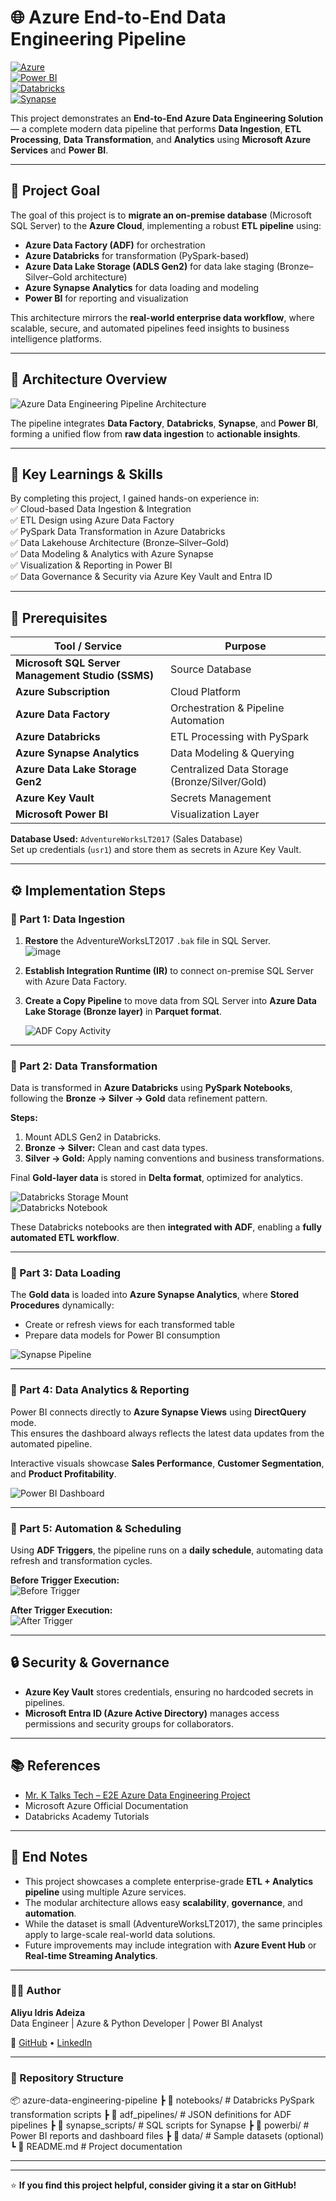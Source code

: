 # 🌐 Azure End-to-End Data Engineering Pipeline  

[![Azure](https://img.shields.io/badge/Platform-Microsoft%20Azure-blue)](https://azure.microsoft.com)  
[![Power BI](https://img.shields.io/badge/Visualization-Power%20BI-yellow)](https://powerbi.microsoft.com)  
[![Databricks](https://img.shields.io/badge/Compute-Azure%20Databricks-orange)](https://azure.microsoft.com/en-us/products/databricks/)  
[![Synapse](https://img.shields.io/badge/Analytics-Azure%20Synapse%20Analytics-lightblue)](https://azure.microsoft.com/en-us/products/synapse-analytics/)  

This project demonstrates an **End-to-End Azure Data Engineering Solution** — a complete modern data pipeline that performs **Data Ingestion**, **ETL Processing**, **Data Transformation**, and **Analytics** using **Microsoft Azure Services** and **Power BI**.  

---

## 🎯 Project Goal  

The goal of this project is to **migrate an on-premise database** (Microsoft SQL Server) to the **Azure Cloud**, implementing a robust **ETL pipeline** using:  

- **Azure Data Factory (ADF)** for orchestration  
- **Azure Databricks** for transformation (PySpark-based)  
- **Azure Data Lake Storage (ADLS Gen2)** for data lake staging (Bronze–Silver–Gold architecture)  
- **Azure Synapse Analytics** for data loading and modeling  
- **Power BI** for reporting and visualization  

This architecture mirrors the **real-world enterprise data workflow**, where scalable, secure, and automated pipelines feed insights to business intelligence platforms.  

---

## 🧭 Architecture Overview  

![Azure Data Engineering Pipeline Architecture](https://github.com/Drisatech/Azure-End-To-End-Data-Engineering-Project-For-Sales-Data-Analysis/blob/main/Images/Arc%20img.png)

The pipeline integrates **Data Factory**, **Databricks**, **Synapse**, and **Power BI**, forming a unified flow from **raw data ingestion** to **actionable insights**.

---

## 🧠 Key Learnings & Skills  

By completing this project, I gained hands-on experience in:  
✅ Cloud-based Data Ingestion & Integration  
✅ ETL Design using Azure Data Factory  
✅ PySpark Data Transformation in Azure Databricks  
✅ Data Lakehouse Architecture (Bronze–Silver–Gold)  
✅ Data Modeling & Analytics with Azure Synapse  
✅ Visualization & Reporting in Power BI  
✅ Data Governance & Security via Azure Key Vault and Entra ID  

---

## 🧩 Prerequisites  

| Tool / Service | Purpose |
|-----------------|----------|
| **Microsoft SQL Server Management Studio (SSMS)** | Source Database |
| **Azure Subscription** | Cloud Platform |
| **Azure Data Factory** | Orchestration & Pipeline Automation |
| **Azure Databricks** | ETL Processing with PySpark |
| **Azure Synapse Analytics** | Data Modeling & Querying |
| **Azure Data Lake Storage Gen2** | Centralized Data Storage (Bronze/Silver/Gold) |
| **Azure Key Vault** | Secrets Management |
| **Microsoft Power BI** | Visualization Layer |

**Database Used:** `AdventureWorksLT2017` (Sales Database)  
Set up credentials (`usr1`) and store them as secrets in Azure Key Vault.

---

## ⚙️ Implementation Steps  

### 🔹 Part 1: Data Ingestion  

1. **Restore** the AdventureWorksLT2017 `.bak` file in SQL Server.  
   ![image](https://github.com/zBalachandar/AdventureWorks-Sales-Data-Analytics-Azure-Data-Engineering-End-to-End-Project/blob/main/pix/SOURCE%202017LTv1.png)  

2. **Establish Integration Runtime (IR)** to connect on-premise SQL Server with Azure Data Factory.  
3. **Create a Copy Pipeline** to move data from SQL Server into **Azure Data Lake Storage (Bronze layer)** in **Parquet format**.  

   ![ADF Copy Activity](https://github.com/Shashi42/Azure-End-to-End-Sales-Data-Analytics-Pipeline/assets/26250463/d2126d21-6f67-4fd1-bfa8-0902c5182ddc)

---

### 🔹 Part 2: Data Transformation  

Data is transformed in **Azure Databricks** using **PySpark Notebooks**, following the **Bronze → Silver → Gold** data refinement pattern.  

**Steps:**
1. Mount ADLS Gen2 in Databricks.  
2. **Bronze → Silver:** Clean and cast data types.  
3. **Silver → Gold:** Apply naming conventions and business transformations.  

Final **Gold-layer data** is stored in **Delta format**, optimized for analytics.  

![Databricks Storage Mount](https://github.com/zBalachandar/Tokyo-Olympic-Data-Analytics-Azure-End-To-End-Data-Engineering-Project-12/blob/45a3dedcef5ab3a1867dfafb655a827c3052b643/Assets/Storage%20Mount%200.png)  
![Databricks Notebook](https://github.com/Shashi42/Azure-End-to-End-Sales-Data-Analytics-Pipeline/assets/26250463/782503d8-453b-4bc4-8b24-5a2417bff378)  

These Databricks notebooks are then **integrated with ADF**, enabling a **fully automated ETL workflow**.  

---

### 🔹 Part 3: Data Loading  

The **Gold data** is loaded into **Azure Synapse Analytics**, where **Stored Procedures** dynamically:  
- Create or refresh views for each transformed table  
- Prepare data models for Power BI consumption  

![Synapse Pipeline](https://github.com/Shashi42/Azure-End-to-End-Sales-Data-Analytics-Pipeline/assets/26250463/7f935213-4dd9-471a-aa24-bc4b1c68f41b)

---

### 🔹 Part 4: Data Analytics & Reporting  

Power BI connects directly to **Azure Synapse Views** using **DirectQuery** mode.  
This ensures the dashboard always reflects the latest data updates from the automated pipeline.  

Interactive visuals showcase **Sales Performance**, **Customer Segmentation**, and **Product Profitability**.  

![Power BI Dashboard](https://github.com/zBalachandar/AdventureWorks-Sales-Data-Analytics-Azure-Data-Engineering-End-to-End-Project/blob/main/PowerBI%20files/PowerBI%20Reporting%20output.png)

---

### 🔹 Part 5: Automation & Scheduling  

Using **ADF Triggers**, the pipeline runs on a **daily schedule**, automating data refresh and transformation cycles.  

**Before Trigger Execution:**  
![Before Trigger](https://github.com/Shashi42/Azure-End-to-End-Sales-Data-Analytics-Pipeline/assets/26250463/51405c5f-331a-4bbd-83cf-439f91ca2525)  

**After Trigger Execution:**  
![After Trigger](https://github.com/Shashi42/Azure-End-to-End-Sales-Data-Analytics-Pipeline/assets/26250463/578aca35-89b1-4a31-b1e0-27fb7fd923ed)

---

## 🔒 Security & Governance  

- **Azure Key Vault** stores credentials, ensuring no hardcoded secrets in pipelines.  
- **Microsoft Entra ID (Azure Active Directory)** manages access permissions and security groups for collaborators.  

---

## 📚 References  

- [Mr. K Talks Tech – E2E Azure Data Engineering Project](https://www.youtube.com/watch?v=iQ41WqhHglk&t=3624s)  
- Microsoft Azure Official Documentation  
- Databricks Academy Tutorials  

---

## 🧾 End Notes  

- This project showcases a complete enterprise-grade **ETL + Analytics pipeline** using multiple Azure services.  
- The modular architecture allows easy **scalability**, **governance**, and **automation**.  
- While the dataset is small (AdventureWorksLT2017), the same principles apply to large-scale real-world data solutions.  
- Future improvements may include integration with **Azure Event Hub** or **Real-time Streaming Analytics**.  

---

### 👨‍💻 Author  
**Aliyu Idris Adeiza**  
Data Engineer | Azure & Python Developer | Power BI Analyst  

🔗 [GitHub](https://github.com/Drisatech) • [LinkedIn](https://linkedin.com/in/aliyu-idris-adeiza)  

---

### 📁 Repository Structure

📦 azure-data-engineering-pipeline
┣ 📂 notebooks/             # Databricks PySpark transformation scripts
┣ 📂 adf_pipelines/         # JSON definitions for ADF pipelines
┣ 📂 synapse_scripts/       # SQL scripts for Synapse
┣ 📂 powerbi/               # Power BI reports and dashboard files
┣ 📂 data/                  # Sample datasets (optional)
┗ 📜 README.md              # Project documentation

---

---

⭐ **If you find this project helpful, consider giving it a star on GitHub!**
